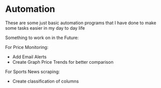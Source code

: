 # Automation
These are some just basic automation programs that I have done to make some tasks easier in my day to day life

Something to work on in the Future:

For Price Monitoring:
- Add Email Alerts
- Create Graph Price Trends for better comparison

For Sports News scraping:
- Create classification of columns
